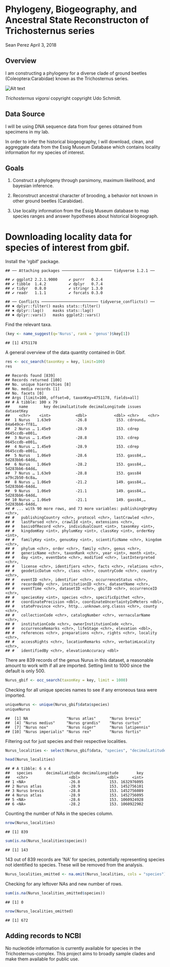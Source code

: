 Phylogeny, Biogeography, and Ancestral State Reconstructon of Trichosternus series
================
Sean Perez
April 3, 2018

Overview
--------

I am constructing a phylogeny for a diverse clade of ground beetles (Coleoptera:Carabidae) known as the Trichosternus series.

![Alt text](/Users/seanperez/Desktop/Trich_Series/ESPM288_Final_Project_Phylogeny/Trichosternus%20vigorsi.png)

*Trichosternus vigorsi* copyright copyright Udo Schmidt.

Data Source
-----------

I will be using DNA sequence data from four genes obtained from specimens in my lab.

In order to infer the historical biogeography, I will download, clean, and aggreggate data from the Essig Museum Database which contains locality information for my species of interest.

Goals
-----

1.  Construct a phylogeny through parsimony, maximum likelihood, and bayesian inference.

2.  Reconstruct ancestral character of brooding, a behavior not known in other ground beetles (Carabidae).

3.  Use locality information from the Essig Museum database to map species ranges and answer hypotheses about historical biogeograph.

Downloading locality data for species of interest from gbif.
============================================================

Install the 'rgbif' package.

    ## ── Attaching packages ────────────────────── tidyverse 1.2.1 ──

    ## ✔ ggplot2 2.2.1.9000     ✔ purrr   0.2.4     
    ## ✔ tibble  1.4.2          ✔ dplyr   0.7.4     
    ## ✔ tidyr   0.8.0          ✔ stringr 1.3.0     
    ## ✔ readr   1.1.1          ✔ forcats 0.3.0

    ## ── Conflicts ───────────────────────── tidyverse_conflicts() ──
    ## ✖ dplyr::filter() masks stats::filter()
    ## ✖ dplyr::lag()    masks stats::lag()
    ## ✖ dplyr::vars()   masks ggplot2::vars()

Find the relevant taxa.

``` r
(key <- name_suggest(q='Nurus', rank = 'genus')$key[1])
```

    ## [1] 4751178

A general overview of the data quantity contained in Gbif.

``` r
res <- occ_search(taxonKey = key, limit=100)
res
```

    ## Records found [839] 
    ## Records returned [100] 
    ## No. unique hierarchies [8] 
    ## No. media records [1] 
    ## No. facets [0] 
    ## Args [limit=100, offset=0, taxonKey=4751178, fields=all] 
    ## # A tibble: 100 x 79
    ##    name       key decimalLatitude decimalLongitude issues   datasetKey    
    ##    <chr>    <int>           <dbl>            <dbl> <chr>    <chr>         
    ##  1 Nurus   1.63e9           -26.8             153. cdround… 84a649ce-ff81…
    ##  2 Nurus … 1.45e9           -28.9             153. cdrep    0645ccdb-e001…
    ##  3 Nurus … 1.45e9           -28.8             153. cdrep    0645ccdb-e001…
    ##  4 Nurus … 1.45e9           -28.9             153. cdrep    0645ccdb-e001…
    ##  5 Nurus   1.06e9           -28.6             153. gass84,… 5d283bb6-64dd…
    ##  6 Nurus   1.06e9           -28.2             153. gass84,… 5d283bb6-64dd…
    ##  7 Nurus … 1.63e9           -28.8             153. gass84   a79c2b50-6c8a…
    ##  8 Nurus … 1.06e9           -21.2             149. gass84,… 5d283bb6-64dd…
    ##  9 Nurus   1.06e9           -21.1             149. gass84,… 5d283bb6-64dd…
    ## 10 Nurus … 1.06e9           -21.1             149. gass84,… 5d283bb6-64dd…
    ## # ... with 90 more rows, and 73 more variables: publishingOrgKey <chr>,
    ## #   publishingCountry <chr>, protocol <chr>, lastCrawled <chr>,
    ## #   lastParsed <chr>, crawlId <int>, extensions <chr>,
    ## #   basisOfRecord <chr>, individualCount <int>, taxonKey <int>,
    ## #   kingdomKey <int>, phylumKey <int>, classKey <int>, orderKey <int>,
    ## #   familyKey <int>, genusKey <int>, scientificName <chr>, kingdom <chr>,
    ## #   phylum <chr>, order <chr>, family <chr>, genus <chr>,
    ## #   genericName <chr>, taxonRank <chr>, year <int>, month <int>,
    ## #   day <int>, eventDate <chr>, modified <chr>, lastInterpreted <chr>,
    ## #   license <chr>, identifiers <chr>, facts <chr>, relations <chr>,
    ## #   geodeticDatum <chr>, class <chr>, countryCode <chr>, country <chr>,
    ## #   eventID <chr>, identifier <chr>, occurrenceStatus <chr>,
    ## #   recordedBy <chr>, institutionID <chr>, datasetName <chr>,
    ## #   eventTime <chr>, datasetID <chr>, gbifID <chr>, occurrenceID <chr>,
    ## #   speciesKey <int>, species <chr>, specificEpithet <chr>,
    ## #   coordinatePrecision <dbl>, coordinateUncertaintyInMeters <dbl>,
    ## #   stateProvince <chr>, http...unknown.org.classs <chr>, county <chr>,
    ## #   collectionCode <chr>, catalogNumber <chr>, vernacularName <chr>,
    ## #   institutionCode <chr>, ownerInstitutionCode <chr>,
    ## #   occurrenceRemarks <chr>, lifeStage <chr>, elevation <dbl>,
    ## #   references <chr>, preparations <chr>, rights <chr>, locality <chr>,
    ## #   accessRights <chr>, locationRemarks <chr>, verbatimLocality <chr>,
    ## #   identifiedBy <chr>, elevationAccuracy <dbl>

There are 839 records of the genus Nurus in this dataset, a reasonable amount to work with if all are imported. Setting limit to 1000 since the default is only 500.

``` r
Nurus_gbif <- occ_search(taxonKey = key, limit = 1000)
```

Checking for all unique species names to see if any erroneous taxa were imported.

``` r
uniqueNurus <- unique(Nurus_gbif$data$species)
uniqueNurus
```

    ##  [1] NA                 "Nurus atlas"      "Nurus brevis"    
    ##  [4] "Nurus medius"     "Nurus grandis"    "Nurus curtus"    
    ##  [7] "Nurus nox"        "Nurus niger"      "Nurus latipennis"
    ## [10] "Nurus imperialis" "Nurus rex"        "Nurus fortis"

Filtering out for just species and their respective localities.

``` r
Nurus_localities <- select(Nurus_gbif$data, "species", "decimalLatitude", "decimalLongitude", "key")

head(Nurus_localities)
```

    ## # A tibble: 6 x 4
    ##   species      decimalLatitude decimalLongitude        key
    ##   <chr>                  <dbl>            <dbl>      <int>
    ## 1 <NA>                   -26.8             153. 1632976095
    ## 2 Nurus atlas            -28.9             153. 1452756101
    ## 3 Nurus brevis           -28.8             153. 1452756089
    ## 4 Nurus atlas            -28.9             153. 1452756095
    ## 5 <NA>                   -28.6             153. 1060924928
    ## 6 <NA>                   -28.2             153. 1060922902

Counting the number of NAs in the species column.

``` r
nrow(Nurus_localities)
```

    ## [1] 839

``` r
sum(is.na(Nurus_localities$species))
```

    ## [1] 143

143 out of 839 records are 'NA' for species, potentially representing species not identified to species. These will be removed from the analysis.

``` r
Nurus_localities_omitted <- na.omit(Nurus_localities, cols = "species")
```

Checking for any leftover NAs and new number of rows.

``` r
sum(is.na(Nurus_localities_omitted$species))
```

    ## [1] 0

``` r
nrow(Nurus_localities_omitted)
```

    ## [1] 672

Adding records to NCBI
----------------------

No nucleotide information is currently available for species in the Trichosternus-complex. This project aims to broadly sample clades and make them available for public use.
